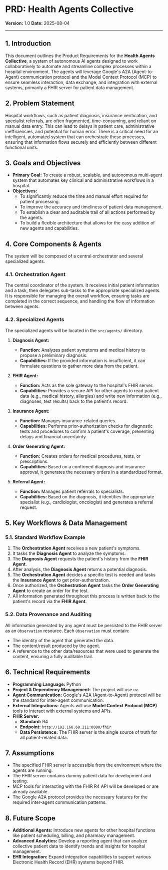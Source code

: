 # PRD: Health Agents Collective

**Version:** 1.0
**Date:** 2025-08-04

---

## 1. Introduction

This document outlines the Product Requirements for the **Health Agents Collective**, a system of autonomous AI agents designed to work collaboratively to automate and streamline complex processes within a hospital environment. The agents will leverage Google's A2A (Agent-to-Agent) communication protocol and the Model Context Protocol (MCP) to ensure seamless interaction, data exchange, and integration with external systems, primarily a FHIR server for patient data management.

## 2. Problem Statement

Hospital workflows, such as patient diagnosis, insurance verification, and specialist referrals, are often fragmented, time-consuming, and reliant on manual data entry. This can lead to delays in patient care, administrative inefficiencies, and potential for human error. There is a critical need for an intelligent, automated system that can orchestrate these processes, ensuring that information flows securely and efficiently between different functional units.

## 3. Goals and Objectives

- **Primary Goal:** To create a robust, scalable, and autonomous multi-agent system that automates key clinical and administrative workflows in a hospital.
- **Objectives:**
    - To significantly reduce the time and manual effort required for patient processing.
    - To improve the accuracy and timeliness of patient data management.
    - To establish a clear and auditable trail of all actions performed by the agents.
    - To build a flexible architecture that allows for the easy addition of new agents and capabilities.

## 4. Core Components & Agents

The system will be composed of a central orchestrator and several specialized agents.

### 4.1. Orchestration Agent
The central coordinator of the system. It receives initial patient information and a task, then delegates sub-tasks to the appropriate specialized agents. It is responsible for managing the overall workflow, ensuring tasks are completed in the correct sequence, and handling the flow of information between agents.

### 4.2. Specialized Agents
The specialized agents will be located in the `src/agents/` directory.

1.  **Diagnosis Agent:**
    - **Function:** Analyzes patient symptoms and medical history to propose a preliminary diagnosis.
    - **Capabilities:** If the provided information is insufficient, it can formulate questions to gather more data from the patient.

2.  **FHIR Agent:**
    - **Function:** Acts as the sole gateway to the hospital's FHIR server.
    - **Capabilities:** Provides a secure API for other agents to read patient data (e.g., medical history, allergies) and write new information (e.g., diagnoses, test results) back to the patient's record.

3.  **Insurance Agent:**
    - **Function:** Manages insurance-related queries.
    - **Capabilities:** Performs prior-authorization checks for diagnostic tests and procedures to confirm a patient's coverage, preventing delays and financial uncertainty.

4.  **Order Generating Agent:**
    - **Function:** Creates orders for medical procedures, tests, or prescriptions.
    - **Capabilities:** Based on a confirmed diagnosis and insurance approval, it generates the necessary orders in a standardized format.

5.  **Referral Agent:**
    - **Function:** Manages patient referrals to specialists.
    - **Capabilities:** Based on the diagnosis, it identifies the appropriate specialist (e.g., cardiologist, oncologist) and generates a referral request.

## 5. Key Workflows & Data Management

### 5.1. Standard Workflow Example
1.  The **Orchestration Agent** receives a new patient's symptoms.
2.  It tasks the **Diagnosis Agent** to analyze the symptoms.
3.  The **Diagnosis Agent** requests the patient's history from the **FHIR Agent**.
4.  After analysis, the **Diagnosis Agent** returns a potential diagnosis.
5.  The **Orchestration Agent** decides a specific test is needed and tasks the **Insurance Agent** to get prior-authorization.
6.  Once authorized, the **Orchestration Agent** tasks the **Order Generating Agent** to create an order for the test.
7.  All information generated throughout this process is written back to the patient's record via the **FHIR Agent**.

### 5.2. Data Provenance and Auditing
All information generated by any agent must be persisted to the FHIR server as an `Observation` resource. Each `Observation` must contain:
- The identity of the agent that generated the data.
- The content/result produced by the agent.
- A reference to the other data/resources that were used to generate the content, ensuring a fully auditable trail.

## 6. Technical Requirements

- **Programming Language:** Python
- **Project & Dependency Management:** The project will use `uv`.
- **Agent Communication:** Google's A2A (Agent-to-Agent) protocol will be the standard for inter-agent communication.
- **External Integrations:** Agents will use **Model Context Protocol (MCP)** tools to interact with external systems and APIs.
- **FHIR Server:**
    - **Standard:** R4
    - **Endpoint:** `http://192.168.68.211:8080/fhir`
    - **Data Persistence:** The FHIR server is the single source of truth for all patient-related data.

## 7. Assumptions

- The specified FHIR server is accessible from the environment where the agents are running.
- The FHIR server contains dummy patient data for development and testing.
- MCP tools for interacting with the FHIR R4 API will be developed or are already available.
- The Google A2A protocol provides the necessary features for the required inter-agent communication patterns.

## 8. Future Scope

- **Additional Agents:** Introduce new agents for other hospital functions like patient scheduling, billing, and pharmacy management.
- **Advanced Analytics:** Develop a reporting agent that can analyze collective patient data to identify trends and insights for hospital management.
- **EHR Integration:** Expand integration capabilities to support various Electronic Health Record (EHR) systems beyond FHIR.
